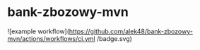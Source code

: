 # bank-zbozowy-mvn

![example workflow](https://github.com/alek48/bank-zbozowy-mvn/actions/workflows/ci.yml
/badge.svg)
